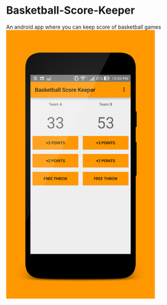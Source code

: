 # Basketball-Score-Keeper
An android app where you can keep score of basketball games 
</br>
<img src="screenshot-2016.png" align="left" height="720" width="400" >

